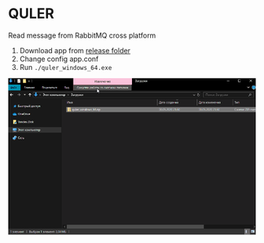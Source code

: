# QULER
Read message from RabbitMQ cross platform  
1. Download app from [release folder](https://github.com/vmpartner/quler/releases)  
2. Change config app.conf
3. Run ``` ./quler_windows_64.exe ``` 

![Image of Yaktocat](img/v1.gif)
